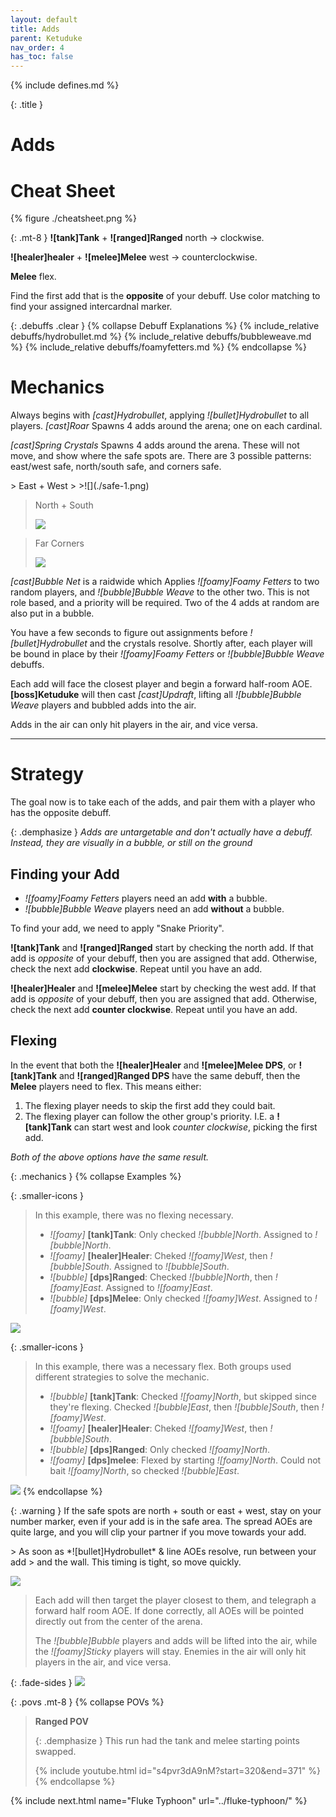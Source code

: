 ```yaml
---
layout: default
title: Adds
parent: Ketuduke
nav_order: 4
has_toc: false
---
```


{% include defines.md %}

{: .title }
# Adds

# Cheat Sheet

{% figure ./cheatsheet.png %}

{: .mt-8 }
**![tank]Tank** + **![ranged]Ranged** north -> clockwise.

**![healer]healer** + **![melee]Melee** west -> counterclockwise.

**Melee** flex.

Find the first add that is the **opposite** of your debuff. Use color matching
to find your assigned intercardnal marker.

{: .debuffs .clear }
{% collapse Debuff Explanations %}
{% include_relative debuffs/hydrobullet.md %}
{% include_relative debuffs/bubbleweave.md %}
{% include_relative debuffs/foamyfetters.md %}
{% endcollapse %}

# Mechanics

Always begins with *[cast]Hydrobullet*, applying *![bullet]Hydrobullet* to all
players. *[cast]Roar* Spawns 4 adds around the arena; one on each cardinal.

*[cast]Spring Crystals* Spawns 4 adds around the arena. These will not move,
and show where the safe spots are. There are 3 possible patterns: east/west
safe, north/south safe, and corners safe.

<div class="timeline collapse-sm" markdown="1">
> East + West
>
>![](./safe-1.png)

> North + South
>
>![](./safe-2.png)

> Far Corners
>
>![](./safe-3.png)
</div>

*[cast]Bubble Net* is a raidwide which Applies *![foamy]Foamy Fetters* to two
random players, and *![bubble]Bubble Weave* to the other two. This is not role
based, and a priority will be required. Two of the 4 adds at random are also put
in a bubble.

You have a few seconds to figure out assignments before *![bullet]Hydrobullet*
and the crystals resolve. Shortly after, each player will be bound in place
by their *![foamy]Foamy Fetters* or *![bubble]Bubble Weave* debuffs.

Each add will face the closest player and begin a forward half-room AOE.
**[boss]Ketuduke** will then cast *[cast]Updraft*, lifting all
*![bubble]Bubble Weave* players and bubbled adds into the air.

Adds in the air can only hit players in the air, and vice versa.

-----

# Strategy

The goal now is to take each of the adds, and pair them with a player who has
the opposite debuff.

{: .demphasize }
*Adds are untargetable and don't actually have a debuff. Instead, they are
visually in a bubble, or still on the ground*

## Finding your Add

* *![foamy]Foamy Fetters* players need an add **with** a bubble.
* *![bubble]Bubble Weave* players need an add **without** a bubble.

To find your add, we need to apply "Snake Priority".

**![tank]Tank** and **![ranged]Ranged** start by checking the north add. If that
add is *opposite* of your debuff, then you are assigned that add. Otherwise,
check the next add **clockwise**. Repeat until you have an add.

**![healer]Healer** and **![melee]Melee** start by checking the west add. If that
add is *opposite* of your debuff, then you are assigned that add. Otherwise,
check the next add **counter clockwise**. Repeat until you have an add.

## Flexing

In the event that both the **![healer]Healer** and **![melee]Melee DPS**,
or **![tank]Tank** and **![ranged]Ranged DPS** have the same debuff, then the
**Melee** players need to flex. This means either:

1. The flexing player needs to skip the first add they could bait.
2. The flexing player can follow the other group's priority. I.E. a
**![tank]Tank** can start west and look *counter clockwise*, picking the first
add.

*Both of the above options have the same result.*

{: .mechanics }
{% collapse Examples %}

{: .smaller-icons }
> In this example, there was no flexing necessary.
>
> * *![foamy]* **[tank]Tank**: Only checked *![bubble]North*. Assigned to
>   *![bubble]North*.
> * *![foamy]* **[healer]Healer**: Cheked *![foamy]West*, then *![bubble]South*.
>   Assigned to *![bubble]South*.
> * *![bubble]* **[dps]Ranged**: Checked *![bubble]North*, then *![foamy]East*.
>   Assigned to *![foamy]East*.
> * *![bubble]* **[dps]Melee**: Only checked *![foamy]West*. Assigned to
>   *![foamy]West*.

![](./assignment-1.png)

{: .smaller-icons }
> In this example, there was a necessary flex. Both groups used different
> strategies to solve the mechanic.
>
> * *![bubble]* **[tank]Tank**: Checked *![foamy]North*, but skipped since they're flexing. Checked *![bubble]East*, then *![bubble]South*, then *![foamy]West*.
> * *![foamy]* **[healer]Healer**: Cheked *![foamy]West*, then *![bubble]South*.
> * *![bubble]* **[dps]Ranged**: Only checked *![foamy]North*.
> * *![foamy]* **[dps]melee**: Flexed by starting *![foamy]North*. Could not bait *![foamy]North*, so checked *![bubble]East*.

![](./assignment-2.png)
{% endcollapse %}

{: .warning }
If the safe spots are north + south or east + west, stay on your number marker,
even if your add is in the safe area. The spread AOEs are quite large, and you
will clip your partner if you move towards your add.

<div class="mechanics" markdown="1">
> As soon as *![bullet]Hydrobullet* & line AOEs resolve, run between your add
> and the wall. This timing is tight, so move quickly.

![](./execution-1.png)

> Each add will then target the player closest to them, and telegraph a forward
> half room AOE. If done correctly, all AOEs will be pointed directly out from
> the center of the arena.
>
> The *![bubble]Bubble* players and adds will be lifted into the air, while the
> *![foamy]Sticky* players will stay. Enemies in the air will only hit players
> in the air, and vice versa.

{: .fade-sides }
![](./execution-2.png)
</div>

{: .povs .mt-8 }
{% collapse POVs %}
> **Ranged POV**
>
> {: .demphasize }
> This run had the tank and melee starting points swapped.
>
> {% include youtube.html id="s4pvr3dA9nM?start=320&end=371" %}
{% endcollapse %}

{% include next.html name="Fluke Typhoon" url="../fluke-typhoon/" %}
